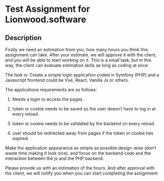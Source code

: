 # Test Assignment for Lionwood.software

## Description

Firstly we need an estimation from you, how many hours you think this assignment can take.
After your estimate, we will approve it with the client, and you will be able to start working on it.
This is a small task, but in this way, the client can evaluate estimation skills as long as coding at once

The task is:
Create a simple login application coded in Symfony (PHP) and a Javascript frontend could be Vue, React, Vanilla Js or others.

The applications requirements are as follows:

1. Needs a login to access the pages.

2. token or cookie needs to be saved so the user doesn’t have to log in at every reload.

3. token or cookie needs to be validated by the backend on every reload.

4. user should be redirected away from pages if the token or cookie has expired.

Make the application appearance as simple as possible design-wise (don’t waste time making it look nice),
and focus on the backend code and the interaction between the js and the PHP backend.

Please provide us with an estimation of the hours. And after approval with the client, we will notify you when you can start completing the assignment
